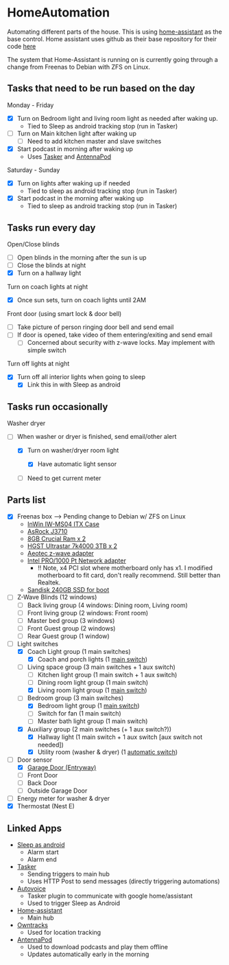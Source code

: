 # HomeAutomation
Automating different parts of the house.
This is using [home-assistant](https://home-assistant.io/) as the base control.  Home assistant uses github as their
 base repository for their code [here](https://github.com/home-assistant/home-assistant)
 
 The system that Home-Assistant is running on is currently going through a change from Freenas to Debian with ZFS on
  Linux.  

## Tasks that need to be run based on the day
Monday - Friday
 - [x] Turn on Bedroom light and living room light as needed after waking up.  
   - Tied to Sleep as android tracking stop (run in Tasker)
 - [ ] Turn on Main kitchen light after waking up
   - [ ] Need to add kitchen master and slave switches
 - [x] Start podcast in morning after waking up
   - Uses [Tasker](https://tasker.dinglisch.net/) and [AntennaPod](https://antennapod.org/)
   
Saturday - Sunday
 - [x] Turn on lights after waking up if needed
   - Tied to sleep as android tracking stop (run in Tasker)
 - [x] Start podcast in the morning after waking up
   - Tied to sleep as android tracking stop (run in Tasker)

## Tasks run every day
Open/Close blinds
 - [ ] Open blinds in the morning after the sun is up
 - [ ] Close the blinds at night
 - [x] Turn on a hallway light
  
Turn on coach lights at night
 - [x] Once sun sets, turn on coach lights until 2AM

Front door (using smart lock & door bell)
 - [ ] Take picture of person ringing door bell and send email
 - [ ] If door is opened, take video of them entering/exiting and send email
   - [ ] Concerned about security with z-wave locks.  May implement with simple switch

Turn off lights at night
 - [x] Turn off all interior lights when going to sleep
   - [x] Link this in with Sleep as android

## Tasks run occasionally 
Washer dryer
 - [ ] When washer or dryer is finished, send email/other alert
   - [x] Turn on washer/dryer room light
     - [x] Have automatic light sensor
   - [ ] Need to get current meter



## Parts list

 - [x] Freenas box --> Pending change to Debian w/ ZFS on Linux
   - [InWin IW-MS04 ITX Case](https://www.amazon.com/gp/product/B0167NCADS/ref=ppx_yo_dt_b_asin_title_o00_s00?ie=UTF8&psc=1)
   - [AsRock J3710](https://www.amazon.com/gp/product/B01E97ZTPA/ref=oh_aui_search_asin_title?ie=UTF8&psc=1)
   - [8GB Crucial Ram x 2](https://www.amazon.com/gp/product/B006YG8X9Y/ref=ppx_od_dt_b_asin_title_s00?ie=UTF8&psc=1)
   - [HGST Ultrastar 7k4000 3TB x 2](https://www.amazon.com/gp/product/B01LYVD7ME/ref=ppx_od_dt_b_asin_title_s00?ie=UTF8&psc=1)
   - [Aeotec z-wave adapter](https://www.amazon.com/gp/product/B00X0AWA6E/ref=oh_aui_search_asin_title?ie=UTF8&psc=1)
   - [Intel PRO/1000 Pt Network adapter](https://www.amazon.com/gp/product/B000BMZHX2/ref=oh_aui_search_asin_title?ie=UTF8&psc=1)
     - !! Note, x4 PCI slot where motherboard only has x1.  I modified motherboard to fit card, don't really recommend.  Still better than Realtek.  
   - [Sandisk 240GB SSD for boot](https://www.amazon.com/gp/product/B01F9G43WU)
 - [ ] Z-Wave Blinds (12 windows)
   - [ ] Back living group (4 windows: Dining room, Living room)
   - [ ] Front living group (2 windows: Front room)
   - [ ] Master bed group (3 windows)
   - [ ] Front Guest group (2 windows)
   - [ ] Rear Guest group (1 window)
 - [ ] Light switches
   - [x] Coach Light group (1 main switches)
     - [x] Coach and porch lights (1 [main switch](https://www.amazon.com/gp/product/B00PYMGOHM?th=1&pldnSite=1))
   - [ ] Living space group (3 main switches + 1 aux switch)
     - [ ] Kitchen light group (1 main switch + 1 aux switch)
     - [ ] Dining room light group (1 main switch)
     - [x] Living room light group (1 [main switch](https://www.amazon.com/gp/product/B00PYMGOHM?th=1&pldnSite=1))
   - [ ] Bedroom group (3 main switches)
     - [x] Bedroom light group (1 [main switch](https://www.amazon.com/gp/product/B00PYMGOHM?th=1&pldnSite=1))
     - [ ] Switch for fan (1 main switch)
     - [ ] Master bath light group (1 main switch)
   - [x] Auxiliary group (2 main switches (+ 1 aux switch?))
     - [x] Hallway light (1 main switch + 1 aux switch [aux switch not needed])
     - [x] Utility room (washer & dryer) (1 [automatic switch](https://www.amazon.com/TOPGREENER-TSOS5-W-Single-Pole-Fluorescent-Incandescent/dp/B015G8VLNA/ref=sr_1_4?s=hi&ie=UTF8&qid=1487179597&sr=1-4&keywords=automatic+light+switch))
 - [ ] Door sensor
   - [x] [Garage Door (Entryway)](https://smile.amazon.com/gp/product/B01N5HB4U5/ref=oh_aui_detailpage_o02_s00?ie=UTF8&psc=1)
   - [ ] Front Door
   - [ ] Back Door
   - [ ] Outside Garage Door
 - [ ] Energy meter for washer & dryer
 - [x] Thermostat (Nest E)

## Linked Apps
 - [Sleep as android](http://sleep.urbandroid.org/)
   - Alarm start
   - Alarm end
 - [Tasker](https://tasker.dinglisch.net/)
   - Sending triggers to main hub
   - Uses HTTP Post to send messages (directly triggering automations)
 - [Autovoice](https://joaoapps.com/autovoice/)
   - Tasker plugin to communicate with google home/assistant
   - Used to trigger Sleep as Android
 - [Home-assistant](https://home-assistant.io/)
   - Main hub
 - [Owntracks](http://owntracks.org/)
   - Used for location tracking
 - [AntennaPod](https://antennapod.org/)
   - Used to download podcasts and play them offline
   - Updates automatically early in the morning
